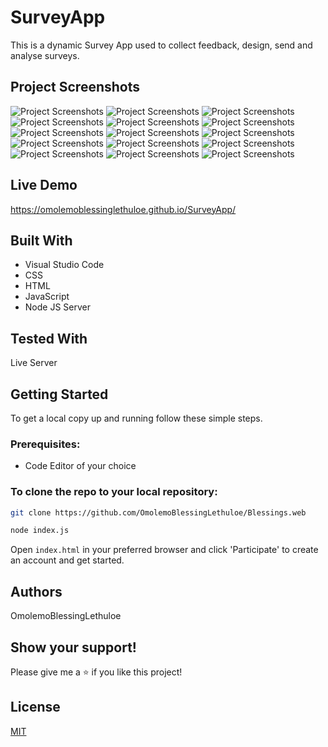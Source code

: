 # SurveyApp

This is a dynamic Survey App used to collect feedback, design, send and analyse surveys.

## Project Screenshots
![Project Screenshots](images/readme/image%20(1).png)
![Project Screenshots](images/readme/image%20(2).png)
![Project Screenshots](images/readme/image%20(3).png)
![Project Screenshots](images/readme/image%20(4).png)
![Project Screenshots](images/readme/image%20(6).png)
![Project Screenshots](images/readme/image%20(8).png)
![Project Screenshots](images/readme/image%20(9).png)
![Project Screenshots](images/readme/image%20(10).png)
![Project Screenshots](images/readme/image%20(11).png)
![Project Screenshots](images/readme/image%20(12).png)
![Project Screenshots](images/readme/image%20(13).png)
![Project Screenshots](images/readme/image%20(14).png)
![Project Screenshots](images/readme/image%20(15).png)
![Project Screenshots](images/readme/image%20(16).png)
![Project Screenshots](images/readme/image%20(17).png)

## Live Demo
https://omolemoblessinglethuloe.github.io/SurveyApp/

## Built With

* Visual Studio Code
* CSS
* HTML
* JavaScript
* Node JS Server

## Tested With
Live Server

## Getting Started

To get a local copy up and running follow these simple steps.

### Prerequisites:
* Code Editor of your choice

### To clone the repo to your local repository:

``` bash
git clone https://github.com/OmolemoBlessingLethuloe/Blessings.web
``` 

``` bash
node index.js
```

Open ``` index.html ``` in your preferred browser and click 'Participate' to create an account and get started.

## Authors
OmolemoBlessingLethuloe

## Show your support!
Please give me a ⭐ if you like this project!

## License
[MIT](https://choosealicense.com/licenses/mit/)
